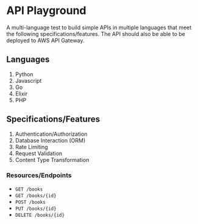 # API Playground

A multi-language test to build simple APIs in multiple languages that meet the following specifications/features. The API should also be able to be deployed to AWS API Gateway.

## Languages

1. Python
2. Javascript
3. Go
4. Elixir
5. PHP

## Specifications/Features

1. Authentication/Authorization
2. Database Interaction (ORM)
3. Rate Limiting
4. Request Validation
5. Content Type Transformation

### Resources/Endpoints

- `GET /books`
- `GET /books/{id}`
- `POST /books`
- `PUT /books/{id}`
- `DELETE /books/{id}`